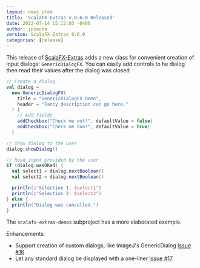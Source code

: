 ```yaml
---
layout: news_item
title: 'ScalaFX-Extras v.0.6.0 Released'
date: 2022-07-14 15:12:03 -0400
author: jpsacha
version: ScalaFX-Extras 0.6.0
categories: [release]
---
```


This release of [ScalaFX-Extras] adds a new class for convenient creation of input dialogs: `GenericDialogFX`. You can easily add controls to
he dialog then
read their values after the dialog was closed

```scala
// Create a dialog
val dialog =
  new GenericDialogFX(
    title = "GenericDialogFX Demo",
    header = "Fancy description can go here."
  ) {
    // Add fields
    addCheckbox("Check me out!", defaultValue = false)
    addCheckbox("Check me too!", defaultValue = true)
  }

// Show dialog to the user
dialog.showDialog()

// Read input provided by the user
if (dialog.wasOKed) {
  val select1 = dialog.nextBoolean()
  val select2 = dialog.nextBoolean()

  println(s"Selection 1: $select1")
  println(s"Selection 2: $select2")
} else {
  println("Dialog was cancelled.")
}
```

The `scalafx-extras-demos` subproject has a more elaborated example.

Enhancements:

* Support creation of custom dialogs, like ImageJ's GenericDialog [Issue #16]
* Let any standard dialog be displayed with a one-liner [Issue #17]

[ScalaFX-Extras]: https://github.com/scalafx/scalafx-extras

[Discussions]: https://github.com/scalafx/scalafx-extras/discussions

[scalafx-users]: https://groups.google.com/forum/#!forum/scalafx-users

[Issue #16]: https://github.com/scalafx/scalafx-extras/issues/16

[Issue #17]: https://github.com/scalafx/scalafx-extras/issues/17

